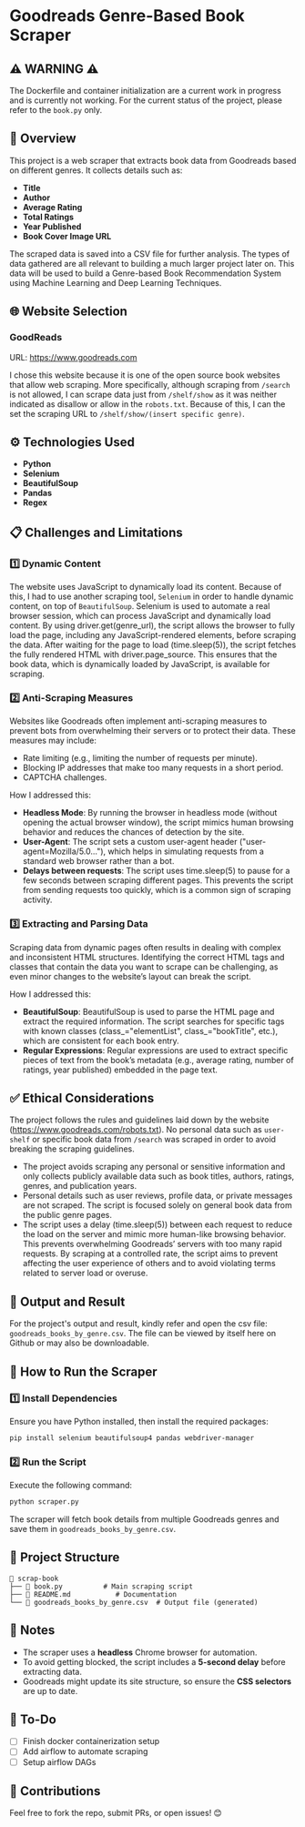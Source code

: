 # Goodreads Genre-Based Book Scraper

## ⚠ WARNING ⚠
The Dockerfile and container initialization are a current work in progress and is currently not working. For the current status of the project, please refer to the `book.py` only.

## 📌 Overview
This project is a web scraper that extracts book data from Goodreads based on different genres. It collects details such as:
- **Title**
- **Author**
- **Average Rating**
- **Total Ratings**
- **Year Published**
- **Book Cover Image URL**

The scraped data is saved into a CSV file for further analysis. The types of data gathered are all relevant to building a much larger project later on. This data will be used to build a Genre-based Book Recommendation System using Machine Learning and Deep Learning Techniques.

## 🌐 Website Selection
### GoodReads
URL: https://www.goodreads.com

I chose this website because it is one of the open source book websites that allow web scraping. More specifically, although scraping from `/search` is not allowed, I can scrape data just from `/shelf/show` as it was neither indicated as disallow or allow in the `robots.txt`. Because of this, I can the set the scraping URL to `/shelf/show/(insert specific genre)`. 

## ⚙️ Technologies Used
- **Python**
- **Selenium**
- **BeautifulSoup**
- **Pandas**
- **Regex**

## 📋 Challenges and Limitations
### 1️⃣ Dynamic Content
The website uses JavaScript to dynamically load its content. Because of this, I had to use another scraping tool, `Selenium` in order to handle dynamic content, on top of `BeautifulSoup`. Selenium is used to automate a real browser session, which can process JavaScript and dynamically load content. By using driver.get(genre_url), the script allows the browser to fully load the page, including any JavaScript-rendered elements, before scraping the data. After waiting for the page to load (time.sleep(5)), the script fetches the fully rendered HTML with driver.page_source. This ensures that the book data, which is dynamically loaded by JavaScript, is available for scraping.

### 2️⃣ Anti-Scraping Measures
Websites like Goodreads often implement anti-scraping measures to prevent bots from overwhelming their servers or to protect their data. These measures may include:

- Rate limiting (e.g., limiting the number of requests per minute).
- Blocking IP addresses that make too many requests in a short period.
- CAPTCHA challenges.

How I addressed this:

- **Headless Mode**: By running the browser in headless mode (without opening the actual browser window), the script mimics human browsing behavior and reduces the chances of detection by the site.
- **User-Agent**: The script sets a custom user-agent header ("user-agent=Mozilla/5.0..."), which helps in simulating requests from a standard web browser rather than a bot.
- **Delays between requests**: The script uses time.sleep(5) to pause for a few seconds between scraping different pages. This prevents the script from sending requests too quickly, which is a common sign of scraping activity.

### 3️⃣ Extracting and Parsing Data
Scraping data from dynamic pages often results in dealing with complex and inconsistent HTML structures. Identifying the correct HTML tags and classes that contain the data you want to scrape can be challenging, as even minor changes to the website’s layout can break the script.

How I addressed this:

- **BeautifulSoup**: BeautifulSoup is used to parse the HTML page and extract the required information. The script searches for specific tags with known classes (class_="elementList", class_="bookTitle", etc.), which are consistent for each book entry.
- **Regular Expressions**: Regular expressions are used to extract specific pieces of text from the book’s metadata (e.g., average rating, number of ratings, year published) embedded in the page text.

## ✅ Ethical Considerations
The project follows the rules and guidelines laid down by the website (https://www.goodreads.com/robots.txt). No personal data such as `user-shelf` or specific book data from `/search` was scraped in order to avoid breaking the scraping guidelines.

- The project avoids scraping any personal or sensitive information and only collects publicly available data such as book titles, authors, ratings, genres, and publication years.
- Personal details such as user reviews, profile data, or private messages are not scraped. The script is focused solely on general book data from the public genre pages.
- The script uses a delay (time.sleep(5)) between each request to reduce the load on the server and mimic more human-like browsing behavior. This prevents overwhelming Goodreads’ servers with too many rapid requests. By scraping at a controlled rate, the script aims to prevent affecting the user experience of others and to avoid violating terms related to server load or overuse.

## 📁 Output and Result
For the project's output and result, kindly refer and open the csv file: `goodreads_books_by_genre.csv`. The file can be viewed by itself here on Github or may also be downloadable.

## 🚀 How to Run the Scraper
### 1️⃣ Install Dependencies
Ensure you have Python installed, then install the required packages:
```sh
pip install selenium beautifulsoup4 pandas webdriver-manager
```

### 2️⃣ Run the Script
Execute the following command:
```sh
python scraper.py
```

The scraper will fetch book details from multiple Goodreads genres and save them in `goodreads_books_by_genre.csv`.

## 📁 Project Structure
```
📂 scrap-book
├── 📄 book.py          # Main scraping script
├── 📄 README.md           # Documentation
└── 📄 goodreads_books_by_genre.csv  # Output file (generated)
```

## 📝 Notes
- The scraper uses a **headless** Chrome browser for automation.
- To avoid getting blocked, the script includes a **5-second delay** before extracting data.
- Goodreads might update its site structure, so ensure the **CSS selectors** are up to date.

## 📌 To-Do
- [ ] Finish docker containerization setup
- [ ] Add airflow to automate scraping
- [ ] Setup airflow DAGs

## 🤝 Contributions
Feel free to fork the repo, submit PRs, or open issues! 😊